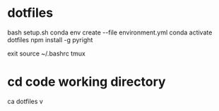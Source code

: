# dotfiles

bash setup.sh
conda env create --file environment.yml
conda activate dotfiles
npm install -g pyright

exit
source ~/.bashrc
tmux

# cd code working directory

ca dotfiles
v
